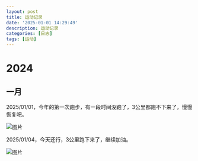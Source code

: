 ```yaml
---
layout: post
title: 运动记录
date: '2025-01-01 14:29:49'
description: 运动记录
categories: [日志]
tags: [运动]
---
```


# 2024

## 一月

2025/01/01，今年的第一次跑步，有一段时间没跑了，3公里都跑不下来了，慢慢恢复吧。

![图片]({{"/images/运动/1月1日跑步.png"}})

2025/01/04，今天还行，3公里跑下来了，继续加油。

![图片]({{"images/运动/1月4日跑步.png"}})
